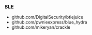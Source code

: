 ### BLE

- github.com/DigitalSecurity/btlejuice
- github.com/pwnieexpress/blue_hydra
- github.com/mikeryan/crackle
